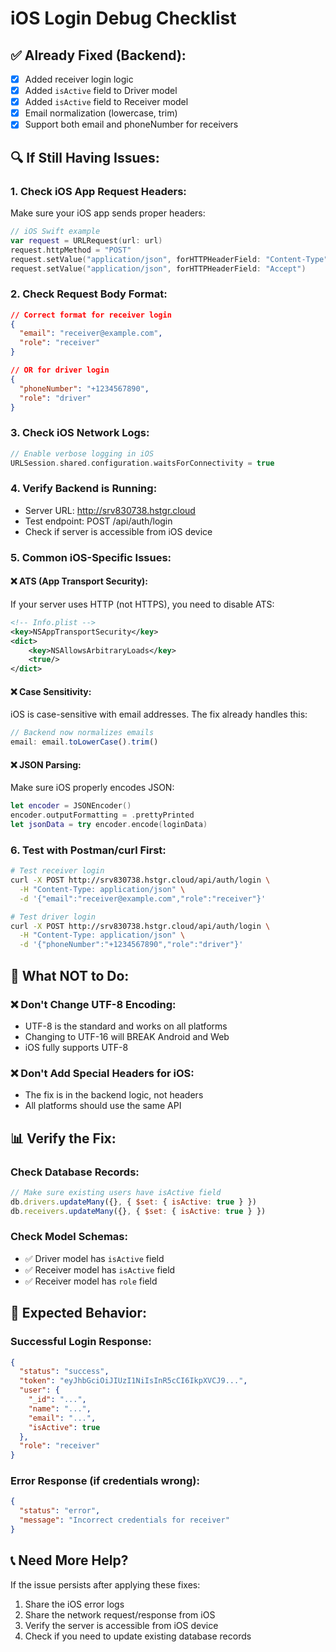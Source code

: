 # iOS Login Debug Checklist

## ✅ Already Fixed (Backend):
- [x] Added receiver login logic
- [x] Added `isActive` field to Driver model
- [x] Added `isActive` field to Receiver model
- [x] Email normalization (lowercase, trim)
- [x] Support both email and phoneNumber for receivers

## 🔍 If Still Having Issues:

### 1. **Check iOS App Request Headers:**
Make sure your iOS app sends proper headers:
```swift
// iOS Swift example
var request = URLRequest(url: url)
request.httpMethod = "POST"
request.setValue("application/json", forHTTPHeaderField: "Content-Type")
request.setValue("application/json", forHTTPHeaderField: "Accept")
```

### 2. **Check Request Body Format:**
```json
// Correct format for receiver login
{
  "email": "receiver@example.com",
  "role": "receiver"
}

// OR for driver login
{
  "phoneNumber": "+1234567890",
  "role": "driver"
}
```

### 3. **Check iOS Network Logs:**
```swift
// Enable verbose logging in iOS
URLSession.shared.configuration.waitsForConnectivity = true
```

### 4. **Verify Backend is Running:**
- Server URL: http://srv830738.hstgr.cloud
- Test endpoint: POST /api/auth/login
- Check if server is accessible from iOS device

### 5. **Common iOS-Specific Issues:**

#### ❌ ATS (App Transport Security):
If your server uses HTTP (not HTTPS), you need to disable ATS:
```xml
<!-- Info.plist -->
<key>NSAppTransportSecurity</key>
<dict>
    <key>NSAllowsArbitraryLoads</key>
    <true/>
</dict>
```

#### ❌ Case Sensitivity:
iOS is case-sensitive with email addresses. The fix already handles this:
```javascript
// Backend now normalizes emails
email: email.toLowerCase().trim()
```

#### ❌ JSON Parsing:
Make sure iOS properly encodes JSON:
```swift
let encoder = JSONEncoder()
encoder.outputFormatting = .prettyPrinted
let jsonData = try encoder.encode(loginData)
```

### 6. **Test with Postman/curl First:**
```bash
# Test receiver login
curl -X POST http://srv830738.hstgr.cloud/api/auth/login \
  -H "Content-Type: application/json" \
  -d '{"email":"receiver@example.com","role":"receiver"}'

# Test driver login
curl -X POST http://srv830738.hstgr.cloud/api/auth/login \
  -H "Content-Type: application/json" \
  -d '{"phoneNumber":"+1234567890","role":"driver"}'
```

## 🚫 What NOT to Do:

### ❌ Don't Change UTF-8 Encoding:
- UTF-8 is the standard and works on all platforms
- Changing to UTF-16 will BREAK Android and Web
- iOS fully supports UTF-8

### ❌ Don't Add Special Headers for iOS:
- The fix is in the backend logic, not headers
- All platforms should use the same API

## 📊 Verify the Fix:

### Check Database Records:
```javascript
// Make sure existing users have isActive field
db.drivers.updateMany({}, { $set: { isActive: true } })
db.receivers.updateMany({}, { $set: { isActive: true } })
```

### Check Model Schemas:
- ✅ Driver model has `isActive` field
- ✅ Receiver model has `isActive` field
- ✅ Receiver model has `role` field

## 🎯 Expected Behavior:

### Successful Login Response:
```json
{
  "status": "success",
  "token": "eyJhbGciOiJIUzI1NiIsInR5cCI6IkpXVCJ9...",
  "user": {
    "_id": "...",
    "name": "...",
    "email": "...",
    "isActive": true
  },
  "role": "receiver"
}
```

### Error Response (if credentials wrong):
```json
{
  "status": "error",
  "message": "Incorrect credentials for receiver"
}
```

## 📞 Need More Help?

If the issue persists after applying these fixes:
1. Share the iOS error logs
2. Share the network request/response from iOS
3. Verify the server is accessible from iOS device
4. Check if you need to update existing database records
